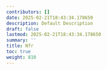 ```yaml
---
contributors: []
date: 2025-02-21T18:43:34.178650
description: Default Description
draft: false
lastmod: 2025-02-21T18:43:34.178650
summary: ''
title: Nfr
toc: true
weight: 810
---
```



